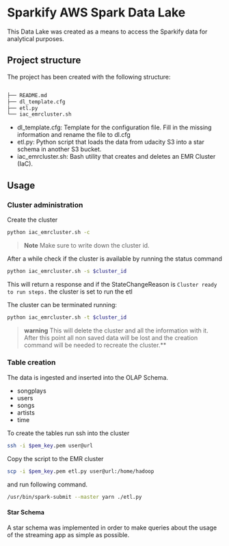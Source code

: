 # Sparkify AWS Spark Data Lake

This Data Lake was created as a means to access the Sparkify data for analytical purposes.

## Project structure

The project has been created with the following structure:

```bash

├── README.md
├── dl_template.cfg
├── etl.py
└── iac_emrcluster.sh
```

- dl_template.cfg: Template for the configuration file. Fill in the missing information and rename the file to dl.cfg
- etl.py: Python script that loads the data from udacity S3 into a star schema in another S3 bucket.
- iac_emrcluster.sh: Bash utility that creates and deletes an EMR Cluster (IaC).

## Usage

### Cluster administration

Create the cluster

```bash
python iac_emrcluster.sh -c
```

> **Note**
> Make sure to write down the cluster id.

After a while check if the cluster is available by running the status command

```bash
python iac_emrcluster.sh -s $cluster_id
```

This will return a response and if the StateChangeReason is `Cluster ready to run steps.` the cluster is set to run the etl

The cluster can be terminated running:

```bash
python iac_emrcluster.sh -t $cluster_id
```

> **warning** 
> This will delete the cluster and all the information with it. After this point all non saved data will be lost and the creation command will be needed to recreate the cluster.** 

### Table creation


The data is ingested and inserted into the OLAP Schema.

- songplays
- users
- songs
- artists
- time 

To create the tables run ssh into the cluster

```bash
ssh -i $pem_key.pem user@url
```

Copy the script to the EMR cluster

```bash
scp -i $pem_key.pem etl.py user@url:/home/hadoop
```

and run following command. 

```bash
/usr/bin/spark-submit --master yarn ./etl.py
```

#### Star Schema

A star schema was implemented in order to make queries about the usage of the streaming app as simple as possible.